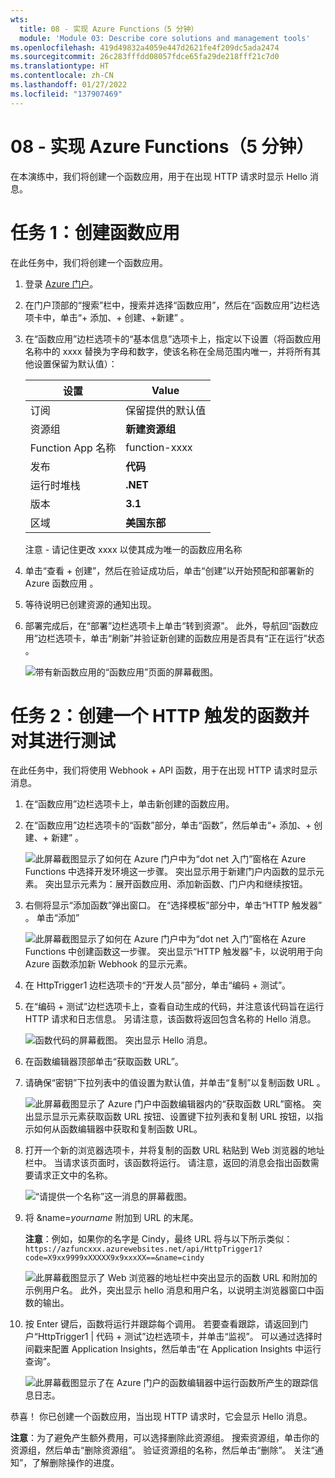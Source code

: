 ```yaml
---
wts:
  title: 08 - 实现 Azure Functions（5 分钟）
  module: 'Module 03: Describe core solutions and management tools'
ms.openlocfilehash: 419d49832a4059e447d2621fe4f209dc5ada2474
ms.sourcegitcommit: 26c283fffdd08057fdce65fa29de218fff21c7d0
ms.translationtype: HT
ms.contentlocale: zh-CN
ms.lasthandoff: 01/27/2022
ms.locfileid: "137907469"
---
```

# <a name="08---implement-azure-functions-5-min"></a>08 - 实现 Azure Functions（5 分钟）

在本演练中，我们将创建一个函数应用，用于在出现 HTTP 请求时显示 Hello 消息。 

# <a name="task-1-create-a-function-app"></a>任务 1：创建函数应用 

在此任务中，我们将创建一个函数应用。

1. 登录 [Azure 门户](https://portal.azure.com)。

2. 在门户顶部的“搜索”栏中，搜索并选择“函数应用”，然后在“函数应用”边栏选项卡中，单击“+ 添加、+ 创建、+新建”   。

3. 在“函数应用”边栏选项卡的“基本信息”选项卡上，指定以下设置（将函数应用名称中的 xxxx 替换为字母和数字，使该名称在全局范围内唯一，并将所有其他设置保留为默认值）： 

    | 设置 | Value |
    | -- | --|
    | 订阅 | 保留提供的默认值 |
    | 资源组 | **新建资源组** |
    | Function App 名称 | function-xxxx |
    | 发布 | **代码** |
    | 运行时堆栈 | **.NET** |
    | 版本 | **3.1** |
    | 区域 | **美国东部** |

    注意 - 请记住更改 xxxx 以使其成为唯一的函数应用名称

4. 单击“查看 + 创建”，然后在验证成功后，单击“创建”以开始预配和部署新的 Azure 函数应用 。

5. 等待说明已创建资源的通知出现。

6. 部署完成后，在“部署”边栏选项卡上单击“转到资源”。 此外，导航回“函数应用”边栏选项卡，单击“刷新”并验证新创建的函数应用是否具有“正在运行”状态  。 

    ![带有新函数应用的“函数应用”页面的屏幕截图。](../images/0701.png)

# <a name="task-2-create-a-http-triggered-function-and-test"></a>任务 2：创建一个 HTTP 触发的函数并对其进行测试

在此任务中，我们将使用 Webhook + API 函数，用于在出现 HTTP 请求时显示消息。 

1. 在“函数应用”边栏选项卡上，单击新创建的函数应用。 

2. 在“函数应用”边栏选项卡的“函数”部分，单击“函数”，然后单击“+ 添加、+ 创建、+ 新建”  。

    ![此屏幕截图显示了如何在 Azure 门户中为“dot net 入门”窗格在 Azure Functions 中选择开发环境这一步骤。 突出显示用于新建门户内函数的显示元素。 突出显示元素为：展开函数应用、添加新函数、门户内和继续按钮。](../images/0702.png)

3. 右侧将显示“添加函数”弹出窗口。 在“选择模板”部分中，单击“HTTP 触发器” 。 单击“添加” 

    ![此屏幕截图显示了如何在 Azure 门户中为“dot net 入门”窗格在 Azure Functions 中创建函数这一步骤。 突出显示“HTTP 触发器”卡，以说明用于向 Azure 函数添加新 Webhook 的显示元素。](../images/0702a.png)

4. 在 HttpTrigger1 边栏选项卡的“开发人员”部分，单击“编码 + 测试”。 

5. 在“编码 + 测试”边栏选项卡上，查看自动生成的代码，并注意该代码旨在运行 HTTP 请求和日志信息。 另请注意，该函数将返回包含名称的 Hello 消息。 

    ![函数代码的屏幕截图。 突出显示 Hello 消息。](../images/0704.png)

6. 在函数编辑器顶部单击“获取函数 URL”。 

7. 请确保“密钥”下拉列表中的值设置为默认值，并单击“复制”以复制函数 URL  。 

    ![此屏幕截图显示了 Azure 门户中函数编辑器内的“获取函数 URL”窗格。 突出显示显示元素获取函数 URL 按钮、设置键下拉列表和复制 URL 按钮，以指示如何从函数编辑器中获取和复制函数 URL。](../images/0705.png)

8. 打开一个新的浏览器选项卡，并将复制的函数 URL 粘贴到 Web 浏览器的地址栏中。 当请求该页面时，该函数将运行。 请注意，返回的消息会指出函数需要请求正文中的名称。

    ![“请提供一个名称”这一消息的屏幕截图。](../images/0706.png)

9. 将 &name=*yourname* 附加到 URL 的末尾。

    **注意**：例如，如果你的名字是 Cindy，最终 URL 将与以下所示类似：`https://azfuncxxx.azurewebsites.net/api/HttpTrigger1?code=X9xx9999xXXXXX9x9xxxXX==&name=cindy`

    ![此屏幕截图显示了 Web 浏览器的地址栏中突出显示的函数 URL 和附加的示例用户名。 此外，突出显示 hello 消息和用户名，以说明主浏览器窗口中函数的输出。](../images/0707.png)

10. 按 Enter 键后，函数将运行并跟踪每个调用。 若要查看跟踪，请返回到门户“HttpTrigger1 \| 代码 + 测试”边栏选项卡，并单击“监视”。 可以通过选择时间戳来配置 Application Insights，然后单击“在 Application Insights 中运行查询”。

    ![此屏幕截图显示了在 Azure 门户的函数编辑器中运行函数所产生的跟踪信息日志。](../images/0709.png) 

恭喜！ 你已创建一个函数应用，当出现 HTTP 请求时，它会显示 Hello 消息。  

**注意**：为了避免产生额外费用，可以选择删除此资源组。 搜索资源组，单击你的资源组，然后单击“删除资源组”。 验证资源组的名称，然后单击“删除”。 关注“通知”，了解删除操作的进度。
